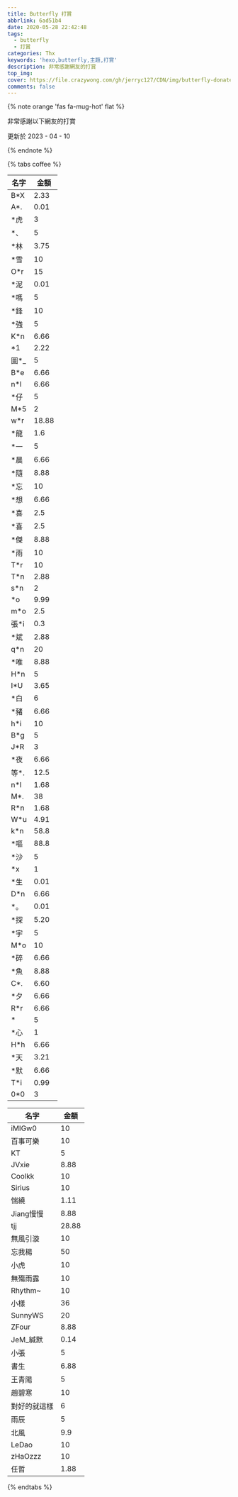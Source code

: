```yaml
---
title: Butterfly 打賞
abbrlink: 6ad51b4
date: 2020-05-28 22:42:48
tags: 
  - butterfly
  - 打賞
categories: Thx
keywords: 'hexo,butterfly,主題,打賞'
description: 非常感謝網友的打賞
top_img:
cover: https://file.crazywong.com/gh/jerryc127/CDN/img/butterfly-donate-cover.png
comments: false
---
```


{% note orange 'fas fa-mug-hot' flat %}

非常感謝以下網友的打賞

更新於 2023 - 04 - 10

{% endnote %}

{% tabs coffee %}

<!-- tab 微信@fab fa-weixin -->

| 名字 | 金額  |
| ---- | ----- |
| B*X  | 2.33  |
| A*.  | 0.01  |
| *虎  | 3     |
| *、  | 5     |
| *林  | 3.75  |
| *雪  | 10    |
| O*r  | 15    |
| *泥  | 0.01  |
| *嗎  | 5     |
| *鋒  | 10    |
| *強  | 5     |
| K*n  | 6.66  |
| *1   | 2.22  |
| 圖*_ | 5     |
| B*e  | 6.66  |
| n*l  | 6.66  |
| *仔  | 5     |
| M*5  | 2     |
| w*r  | 18.88 |
| *龍  | 1.6   |
| *一  | 5     |
| *晨  | 6.66  |
| *隨  | 8.88  |
| *忘  | 10    |
| *想  | 6.66  |
| *喜  | 2.5   |
| *喜  | 2.5   |
| *傑  | 8.88  |
| *雨  | 10    |
| T*r  | 10    |
| T*n  | 2.88  |
| s*n  | 2     |
| *o   | 9.99  |
| m*o  | 2.5   |
| 張*i | 0.3   |
| *斌  | 2.88  |
| q*n  | 20    |
| *唯  | 8.88  |
| H*n  | 5     |
| I*U  | 3.65  |
| *白  | 6     |
| *豬  | 6.66  |
| h*i  | 10    |
| B*g  | 5     |
| J*R  | 3     |
| *夜  | 6.66  |
| 等*. | 12.5  |
| n*l  | 1.68  |
| M*.  | 38    |
| R*n  | 1.68  |
| W*u  | 4.91  |
| k*n  | 58.8  |
| *嘔  | 88.8  |
| *沙  | 5     |
| *x   | 1     |
| *生  | 0.01  |
| D*n  | 6.66  |
| *。  | 0.01  |
| *探  | 5.20  |
| *宇  | 5     |
| M*o  | 10    |
| *碎  | 6.66  |
| *魚  | 8.88  |
| C*.  | 6.60  |
| *夕  | 6.66  |
| R*r  | 6.66  |
| *    | 5     |
| *心  | 1     |
| H*h  | 6.66  |
| *天  | 3.21  |
| *默  | 6.66  |
| T*i  | 0.99  |
| 0*0  | 3     |

<!-- endtab -->

<!-- tab 支付寶@fab fa-alipay -->

| 名字      | 金額  |
| --------- | ----- |
| iMIGw0    | 10    |
| 百事可樂  | 10    |
| KT        | 5     |
| JVxie     | 8.88  |
| Coolkk    | 10    |
| Sirius    | 10    |
| 惴繞      | 1.11  |
| Jiang慢慢 | 8.88  |
| tjj       | 28.88 |
| 無風引漩   | 10    |
| 忘我楊 | 50 |
| 小虎 | 10 |
| 無殤雨露 | 10 |
| Rhythm~ | 10 |
| 小樣 | 36 |
| SunnyWS | 20 |
| ZFour | 8.88 |
| JeM_緘默 | 0.14 |
| 小張 | 5 |
| 書生 | 6.88 |
| 王青陽 | 5 |
| 趙碧寒 | 10 |
| 對好的就這樣 | 6 |
| 雨辰 | 5 |
| 北風 | 9.9 |
| LeDao | 10 |
| zHaOzzz | 10 |
| 任哲 | 1.88 |

<!-- endtab -->

{% endtabs %}